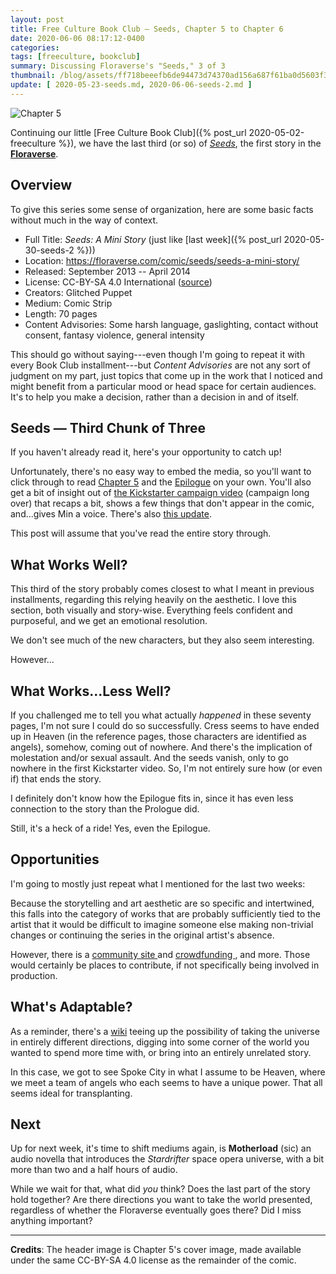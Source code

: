 ```yaml
---
layout: post
title: Free Culture Book Club — Seeds, Chapter 5 to Chapter 6
date: 2020-06-06 08:17:12-0400
categories:
tags: [freeculture, bookclub]
summary: Discussing Floraverse's "Seeds," 3 of 3
thumbnail: /blog/assets/ff718beeefb6de94473d74370ad156a687f61ba0d5603f3de237b98197483e7c.png
update: [ 2020-05-23-seeds.md, 2020-06-06-seeds-2.md ]
---
```


![Chapter 5](/blog/assets/71155d730557ad43a9473c7d022b26226cbf1b9c48e3ccb27de7c5f76923928b.png "Chapter 5")

Continuing our little [Free Culture Book Club]({% post_url 2020-05-02-freeculture %}), we have the last third (or so) of [*Seeds*](https://floraverse.com/comic/seeds/seeds-a-mini-story/), the first story in the [**Floraverse**](https://floraverse.com/).

## Overview

To give this series some sense of organization, here are some basic facts without much in the way of context.

 * Full Title:  *Seeds:  A Mini Story* (just like [last week]({% post_url 2020-05-30-seeds-2 %}))
 * Location:  <https://floraverse.com/comic/seeds/seeds-a-mini-story/>
 * Released:  September 2013 -- April 2014
 * License:  CC-BY-SA 4.0 International ([source](https://floraverse.com/about/))
 * Creators:  Glitched Puppet
 * Medium:  Comic Strip
 * Length:  70 pages
 * Content Advisories:  Some harsh language, gaslighting, contact without consent, fantasy violence, general intensity

This should go without saying---even though I'm going to repeat it with every Book Club installment---but *Content Advisories* are not any sort of judgment on my part, just topics that come up in the work that I noticed and might benefit from a particular mood or head space for certain audiences.  It's to help you make a decision, rather than a decision in and of itself.

## Seeds — Third Chunk of Three

If you haven't already read it, here's your opportunity to catch up!

Unfortunately, there's no easy way to embed the media, so you'll want to click through to read [Chapter 5](https://floraverse.com/comic/seeds-a-mini-story/seeds/chapter-5/) and the [Epilogue](https://floraverse.com/comic/seeds-a-mini-story/seeds/epilogue/) on your own.  You'll also get a bit of insight out of [the Kickstarter campaign video](https://floraverse.com/comic/seeds-a-mini-story/seeds/chapter-5/292-seeds-a-mini-story-book-one-kickstarter/) (campaign long over) that recaps a bit, shows a few things that don't appear in the comic, and...gives Min a voice.  There's also [this update](https://floraverse.com/comic/seeds/before-you-know-it/344-before-you-know-it-5/).

This post will assume that you've read the entire story through.

## What Works Well?

This third of the story probably comes closest to what I meant in previous installments, regarding this relying heavily on the aesthetic.  I love this section, both visually and story-wise.  Everything feels confident and purposeful, and we get an emotional resolution.

We don't see much of the new characters, but they also seem interesting.

However...

## What Works...Less Well?

If you challenged me to tell you what actually *happened* in these seventy pages, I'm not sure I could do so successfully.  Cress seems to have ended up in Heaven (in the reference pages, those characters are identified as angels), somehow, coming out of nowhere.  And there's the implication of molestation and/or sexual assault.  And the seeds vanish, only to go nowhere in the first Kickstarter video.  So, I'm not entirely sure how (or even if) that ends the story.

I definitely don't know how the Epilogue fits in, since it has even less connection to the story than the Prologue did.

Still, it's a heck of a ride!  Yes, even the Epilogue.

## Opportunities

I'm going to mostly just repeat what I mentioned for the last two weeks:

Because the storytelling and art aesthetic are so specific and intertwined, this falls into the category of works that are probably sufficiently tied to the artist that it would be difficult to imagine someone else making non-trivial changes or continuing the series in the original artist's absence.

However, there is a [community site <i class="fab fa-deviantart"></i>](https://www.deviantart.com/floraverse) and [crowdfunding <i class="fab fa-patreon"></i>](https://www.patreon.com/floraverse), and more.  Those would certainly be places to contribute, if not specifically being involved in production.

## What's Adaptable?

As a reminder, there's a [wiki](https://floraverse.com/wiki/) teeing up the possibility of taking the universe in entirely different directions, digging into some corner of the world you wanted to spend more time with, or bring into an entirely unrelated story.

In this case, we got to see Spoke City in what I assume to be Heaven, where we meet a team of angels who each seems to have a unique power.  That all seems ideal for transplanting.

## Next

Up for next week, it's time to shift mediums again, is **Motherload** (sic) an audio novella that introduces the *Stardrifter* space opera universe, with a bit more than two and a half hours of audio.

While we wait for that, what did *you* think?  Does the last part of the story hold together?  Are there directions you want to take the world presented, regardless of whether the Floraverse eventually goes there?  Did I miss anything important?

* * *

**Credits**:  The header image is Chapter 5's cover image, made available under the same CC-BY-SA 4.0 license as the remainder of the comic.
